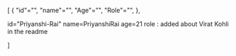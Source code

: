 [
  {
    "id"="",
    "name"="",
    "Age"="",
    "Role"="",
  },
  
  id="Priyanshi-Rai"
  name=PriyanshiRai
  age=21
  role : added about Virat Kohli in the readme
  











]
